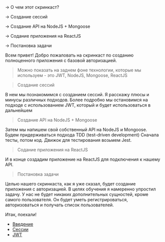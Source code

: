 -> О чем этот скринкаст?

-> Создание сессий

-> Создание API на NodeJS + Mongoose

-> Содание приложения на ReactJS

-> Постановка задачи


Всем привет! Добро пожаловать на скринкаст по созданию полноценного приложения с базовой авторизацией.
> Можно показать на заднем фоне технологии, которые мы используем - это JWT, NodeJS, Mongoose, ReactJS


> Создание сессий

В нем мы познакомимся с созданием сессий. Я расскажу плюсы и минусы различных подходов. Более подробно мы остановимся на подходе с использованием JWT, который и будет использоваться в дальнейшем


> Создание API на NodeJS + Mongoose

Затем мы напишем свой собственный API на NodeJS и Mongoose.
Будем придерживаться подхода TDD (test-driven development) Сначала тесты, потом код. Движок для тестирования возьмем Jest.


> Содание приложения на ReactJS

И в конце создадим приложение на ReactJS для подключения к нашему API.

> Постановка задачи

Целью нашего скринкаста, как я уже сказал, будет создание приложения с авторизацией.
В целях обучения я намеренно упростил задачу. У нас не будет никаких дополнительных сущностей, кроме самого пользователя. Он будет уметь регистрироваться, авторизоваться и получать список пользователей.


Итак, поехали!


- [Введение](./0.intro.md)
- [Сессии](./1.sessions.md)
- [JWT](./2.jwt.md)
